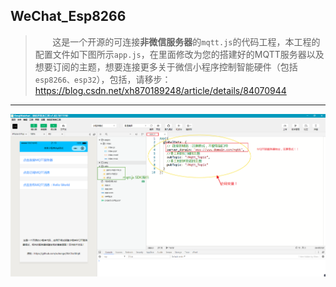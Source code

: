 
## WeChat_Esp8266


 > &nbsp; &nbsp; &nbsp; &nbsp;这是一个开源的可连接**非微信服务器**的```mqtt.js```的代码工程，本工程的配置文件如下图所示```app.js```，在里面修改为您的搭建好的MQTT服务器以及想要订阅的主题，想要连接更多关于微信小程序控制智能硬件（包括```esp8266、esp32```），包括，请移步：https://blog.csdn.net/xh870189248/article/details/84070944
 
 
 ---------------------------
 
 ![Alt text](png/project.png)
